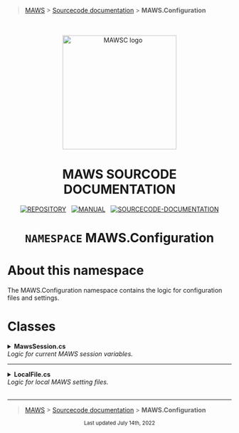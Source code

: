 > [MAWS][1] &gt; [Sourcecode documentation][2] &gt; **MAWS.Configuration**

<br>
<br>
<div align="center">
  <img src="../../.github/Logos/maws-logo-web-service-512x256.png" alt="MAWSC logo" width="256">
  <h1> 
    MAWS SOURCODE DOCUMENTATION
  </h1>

  [![REPOSITORY](https://img.shields.io/badge/REPOSITORY-550055?style=for-the-badge)][1]&nbsp;&nbsp;&nbsp;[![MANUAL](https://img.shields.io/badge/MANUAL-550055?style=for-the-badge)][3]&nbsp;&nbsp;&nbsp;[![SOURCECODE-DOCUMENTATION](https://img.shields.io/badge/SOURCECODE%20DOCUMENTATION-8e008e?style=for-the-badge)][2]

</div>

<div align="center">

# **`NAMESPACE`** MAWS.Configuration

</div>

# About this namespace

The MAWS.Configuration namespace contains the logic for configuration files and settings.

# Classes

<details>
<summary>
  <b>MawsSession.cs</b><br>
  <i>Logic for current MAWS session variables.</i>
</summary>

MawsSession.cs contains logic for settings related to a specific MAWS session.

***

### `BuildSessionSettings()`

Build the settings for this MAWS session.

#### Operation

1. Load the default MAWS settings from the local configuration file.


#### Notes

* **\[1]**) These are the settings that won't change when a new session is started, so they are kept static in an external configuration file.
* **\[2]**) We get the date/timestamp at the start of the session, and use the same date/timestamp throughout the session. This way anything related to the specific session will be labeled as such.

</details>

***

<details>
<summary>
  <b>LocalFile.cs</b><br>
  <i>Logic for local MAWS setting files.</i>
</summary>

SettingFiles.cs contains logic for settings related to a specific MAWS session.

***

### `LoadLocalSettings()`

Load the configuration settings from the local configuration file.

#### Operation

None.

#### Notes

* None

</details>

<br>

***

> [MAWS][1] &gt; [Sourcecode documentation][2] &gt; **MAWS.Configuration**

[1]: https://github.com/spectrum-health-systems/MAWS
[2]: ../Sourcecode/MAWS-Sourcecode.md
[3]: ../Manual/MAWS-Manual.md
[4]: ../Sourcecode/MAWS-Sourcecode.md#standard-casingtrimming-of-values

<div align="center">
  <sub>
    Last updated July 14th, 2022
  </sub>
<br>